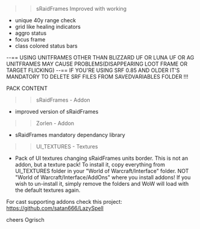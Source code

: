 >> sRaidFrames Improved with working 
- unique 40y range check
- grid like healing indicators
- aggro status
- focus frame
- class colored status bars

--== USING UNITFRAMES OTHER THAN BLIZZARD UF OR LUNA UF OR AG UNITFRAMES MAY CAUSE PROBLEMS(DISAPPEARING LOOT FRAME OR TARGET FLICKING)
--== IF YOU'RE USING SRF 0.85 AND OLDER IT'S MANDATORY TO DELETE SRF FILES FROM SAVEDVARIABLES FOLDER !!!


PACK CONTENT
>> sRaidFrames - Addon
- improved version of sRaidFrames

>> Zorlen - Addon
- sRaidFrames mandatory dependancy library

>> UI_TEXTURES - Textures
- Pack of UI textures changing sRaidFrames units border. This is not an addon, but a texture pack! To install it, copy everything from UI_TEXTURES folder in your "World of Warcraft/Interface" folder. NOT "World of Warcraft/Interface/AddOns" where you install addons! If you wish to un-install it, simply remove the folders and WoW will load with the default textures again.


For cast supporting addons check this project: https://github.com/satan666/LazySpell

cheers Ogrisch



